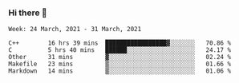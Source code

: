 ### Hi there 👋
<!--START_SECTION:waka-->
```text
Week: 24 March, 2021 - 31 March, 2021

C++        16 hrs 39 mins  █████████████████▓░░░░░░░   70.86 % 
C          5 hrs 40 mins   ██████░░░░░░░░░░░░░░░░░░░   24.17 % 
Other      31 mins         ▓░░░░░░░░░░░░░░░░░░░░░░░░   02.24 % 
Makefile   23 mins         ▒░░░░░░░░░░░░░░░░░░░░░░░░   01.66 % 
Markdown   14 mins         ▒░░░░░░░░░░░░░░░░░░░░░░░░   01.06 % 
```
<!--END_SECTION:waka-->

<p align="center"> </p>


<!--
**thallard/thallard** is a ✨ _special_ ✨ repository because its `README.md` (this file) appears on your GitHub profile.

Here are some ideas to get you started:

- 🔭 I’m currently working on ...
- 🌱 I’m currently learning ...
- 👯 I’m looking to collaborate on ...
- 🤔 I’m looking for help with ...
- 💬 Ask me about ...
- 📫 How to reach me: ...
- 😄 Pronouns: ...
- ⚡ Fun fact: ...
-->
